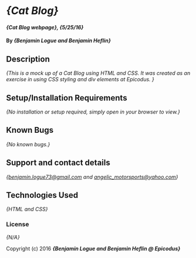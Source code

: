 # _{Cat Blog}_

#### _{Cat Blog webpage}, {5/25/16}_

#### By _**{Benjamin Logue and Benjamin Heflin}**_

## Description

_{This is a mock up of a Cat Blog using HTML and CSS. It was created as an exercise in using CSS styling and div elements at Epicodus. }_

## Setup/Installation Requirements

_{No installation or setup required, simply open in your browser to view.}_

## Known Bugs

_{No known bugs.}_

## Support and contact details

_{benjamin.logue73@gmail.com and angelic_motorsports@yahoo.com}_

## Technologies Used

_{HTML and CSS}_

### License

*{N/A}*

Copyright (c) 2016 **_{Benjamin Logue and Benjamin Heflin @ Epicodus}_**
